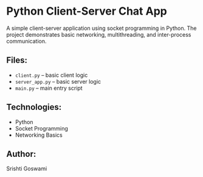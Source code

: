# Python Client-Server Chat App
A simple client-server application using socket programming in Python. The project demonstrates basic networking, multithreading, and inter-process communication.

## Files:
- `client.py` – basic client logic
- `server_app.py` – basic server logic
- `main.py` – main entry script

## Technologies:
- Python
- Socket Programming
- Networking Basics

## Author:
Srishti Goswami 
